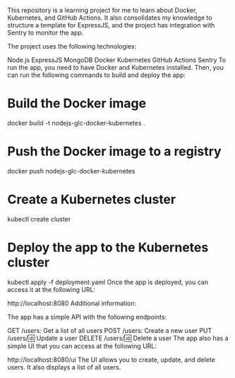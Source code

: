 
This repository is a learning project for me to learn about Docker, Kubernetes, and GitHub Actions. It also consolidates my knowledge to structure a template for ExpressJS, and the project has integration with Sentry to monitor the app.

The project uses the following technologies:

Node.js
ExpressJS
MongoDB
Docker
Kubernetes
GitHub Actions
Sentry
To run the app, you need to have Docker and Kubernetes installed. Then, you can run the following commands to build and deploy the app:

# Build the Docker image
docker build -t nodejs-glc-docker-kubernetes .

# Push the Docker image to a registry
docker push nodejs-glc-docker-kubernetes

# Create a Kubernetes cluster
kubectl create cluster

# Deploy the app to the Kubernetes cluster
kubectl apply -f deployment.yaml
Once the app is deployed, you can access it at the following URL:

http://localhost:8080
Additional information:

The app has a simple API with the following endpoints:

GET /users: Get a list of all users
POST /users: Create a new user
PUT /users/:id: Update a user
DELETE /users/:id: Delete a user
The app also has a simple UI that you can access at the following URL:

http://localhost:8080/ui
The UI allows you to create, update, and delete users. It also displays a list of all users.
